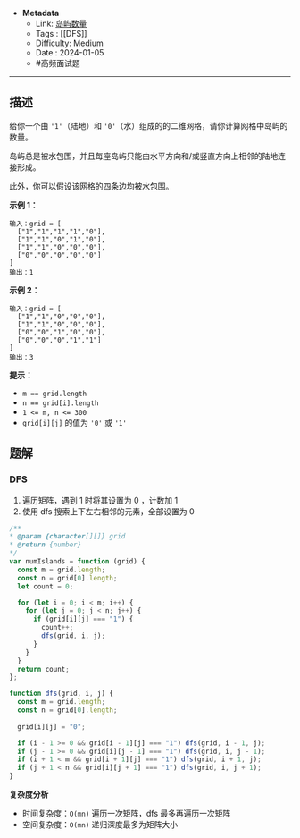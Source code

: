 - **Metadata**
	- Link:  [岛屿数量](https://leetcode.cn/problems/number-of-islands/description/ "https://leetcode.cn/problems/number-of-islands/description/")
	- Tags : [[DFS]]
	- Difficulty: Medium
	- Date : 2024-01-05
	- #高频面试题
---

## 描述

给你一个由 `'1'`（陆地）和 `'0'`（水）组成的的二维网格，请你计算网格中岛屿的数量。

岛屿总是被水包围，并且每座岛屿只能由水平方向和/或竖直方向上相邻的陆地连接形成。

此外，你可以假设该网格的四条边均被水包围。

**示例 1：**

```
输入：grid = [
  ["1","1","1","1","0"],
  ["1","1","0","1","0"],
  ["1","1","0","0","0"],
  ["0","0","0","0","0"]
]
输出：1
```

**示例 2：**

```
输入：grid = [
  ["1","1","0","0","0"],
  ["1","1","0","0","0"],
  ["0","0","1","0","0"],
  ["0","0","0","1","1"]
]
输出：3
```

**提示：**

- `m == grid.length`
- `n == grid[i].length`
- `1 <= m, n <= 300`
- `grid[i][j]` 的值为 `'0'` 或 `'1'`

## 题解

### DFS

1. 遍历矩阵，遇到 1 时将其设置为 0 ，计数加 1
2. 使用 dfs 搜索上下左右相邻的元素，全部设置为 0

```js
/**
* @param {character[][]} grid
* @return {number}
*/
var numIslands = function (grid) {
  const m = grid.length;
  const n = grid[0].length;
  let count = 0;

  for (let i = 0; i < m; i++) {
    for (let j = 0; j < n; j++) {
      if (grid[i][j] === "1") {
        count++;
        dfs(grid, i, j);
      }
    }
  }
  return count;
};

function dfs(grid, i, j) {
  const m = grid.length;
  const n = grid[0].length;
  
  grid[i][j] = "0";

  if (i - 1 >= 0 && grid[i - 1][j] === "1") dfs(grid, i - 1, j);
  if (j - 1 >= 0 && grid[i][j - 1] === "1") dfs(grid, i, j - 1);
  if (i + 1 < m && grid[i + 1][j] === "1") dfs(grid, i + 1, j);
  if (j + 1 < n && grid[i][j + 1] === "1") dfs(grid, i, j + 1);
}
```

**复杂度分析**

- 时间复杂度：`O(mn)` 遍历一次矩阵，dfs 最多再遍历一次矩阵
- 空间复杂度：`O(mn)` 递归深度最多为矩阵大小
